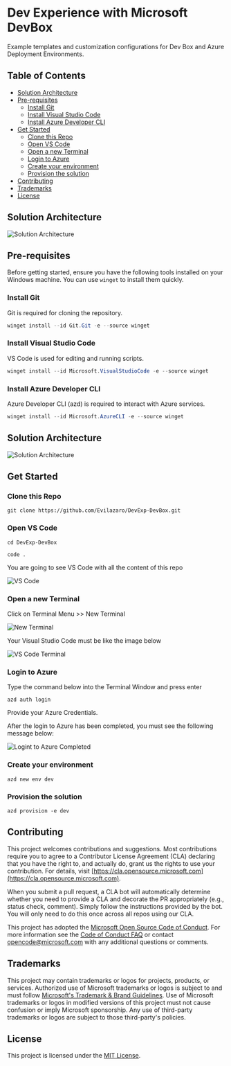# Dev Experience with Microsoft DevBox

Example templates and customization configurations for Dev Box and Azure Deployment Environments.

## Table of Contents

- [Solution Architecture](#solution-architecture)
- [Pre-requisites](#pre-requisites)
  - [Install Git](#install-git)
  - [Install Visual Studio Code](#install-visual-studio-code)
  - [Install Azure Developer CLI](#install-azure-developer-cli)
- [Get Started](#get-started)
  - [Clone this Repo](#clone-this-repo)
  - [Open VS Code](#open-vs-code)
  - [Open a new Terminal](#open-a-new-terminal)
  - [Login to Azure](#login-to-azure)
  - [Create your environment](#create-your-environment)
  - [Provision the solution](#provision-the-solution)
- [Contributing](#contributing)
- [Trademarks](#trademarks)
- [License](#license)

## Solution Architecture

![Solution Architecture](./images/ContosoDevBox.png)

## Pre-requisites

Before getting started, ensure you have the following tools installed on your Windows machine. You can use `winget` to install them quickly.

### Install Git

Git is required for cloning the repository.

```powershell
winget install --id Git.Git -e --source winget
```

### Install Visual Studio Code
VS Code is used for editing and running scripts.

```powershell
winget install --id Microsoft.VisualStudioCode -e --source winget
```

### Install Azure Developer CLI
Azure Developer CLI (azd) is required to interact with Azure services.

```powershell
winget install --id Microsoft.AzureCLI -e --source winget
```

## Solution Architecture

![Solution Architecture](./images/ContosoDevBox.png)

## Get Started

### Clone this Repo

```
git clone https://github.com/Evilazaro/DevExp-DevBox.git
```

### Open VS Code
```
cd DevExp-DevBox

code .
```

You are going to see VS Code with all the content of this repo

![VS Code](./images/vscode.png)

### Open a new Terminal

Click on Terminal Menu >> New Terminal

![New Terminal](./images/terminalmenu.png)

Your Visual Studio Code must be like the image below

![VS Code Terminal](./images/vscodeterminal.png)

### Login to Azure

Type the command below into the Terminal Window and press enter
```
azd auth login
```
Provide your Azure Credentials.

After the login to Azure has been completed, you must see the following message below:

![Logint to Azure Completed](./images/azureloggedin.png)

### Create your environment
```
azd new env dev
```

### Provision the solution
```
azd provision -e dev
```

## Contributing

This project welcomes contributions and suggestions. Most contributions require you to agree to a Contributor License Agreement (CLA) declaring that you have the right to, and actually do, grant us the rights to use your contribution. For details, visit [https://cla.opensource.microsoft.com](https://cla.opensource.microsoft.com).

When you submit a pull request, a CLA bot will automatically determine whether you need to provide a CLA and decorate the PR appropriately (e.g., status check, comment). Simply follow the instructions provided by the bot. You will only need to do this once across all repos using our CLA.

This project has adopted the [Microsoft Open Source Code of Conduct](https://opensource.microsoft.com/codeofconduct/). For more information see the [Code of Conduct FAQ](https://opensource.microsoft.com/codeofconduct/faq/) or contact [opencode@microsoft.com](mailto:opencode@microsoft.com) with any additional questions or comments.

## Trademarks

This project may contain trademarks or logos for projects, products, or services. Authorized use of Microsoft trademarks or logos is subject to and must follow [Microsoft's Trademark & Brand Guidelines](https://www.microsoft.com/en-us/legal/intellectualproperty/trademarks/usage/general). Use of Microsoft trademarks or logos in modified versions of this project must not cause confusion or imply Microsoft sponsorship. Any use of third-party trademarks or logos are subject to those third-party's policies.

## License

This project is licensed under the [MIT License](LICENSE).